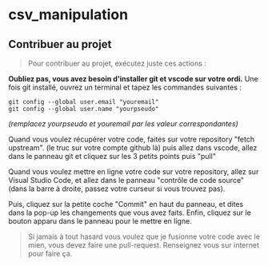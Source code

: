 # csv_manipulation

## Contribuer au projet
> Pour contribuer au projet, exécutez juste ces actions :

**Oubliez pas, vous avez besoin d'installer git et vscode sur votre ordi.**
Une fois git installé, ouvrez un terminal et tapez les commandes suivantes :
```
git config --global user.email "youremail"
git config --global user.name "yourpseudo"
```
*(remplacez yourpseudo et youremail par les valeur correspondantes)*

Quand vous voulez récupérer votre code, faites sur votre repository "fetch upstream". (le truc sur votre compte github là) puis allez dans vscode, allez dans le panneau git et cliquez sur les 3 petits points puis "pull"

Quand vous voulez mettre en ligne votre code sur votre repository, allez sur Visual Studio Code, et allez dans le panneau "contrôle de code source" (dans la barre à droite, passez votre curseur si vous trouvez pas).

Puis, cliquez sur la petite coche "Commit" en haut du panneau, et dites dans la pop-up les changements que vous avez faits.
Enfin, cliquez sur le bouton apparu dans le panneau pour le mettre en ligne.

> Si jamais à tout hasard vous voulez que je fusionne votre code avec le mien, vous devez faire une pull-request. Renseignez vous sur internet pour faire ça.
